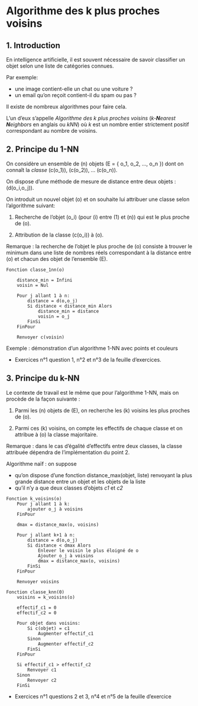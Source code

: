 <!--
    output=word
-->

# Algorithme des k plus proches voisins

## 1\. Introduction

En intelligence artificielle, il est souvent nécessaire de savoir
classifier un objet selon une liste de catégories connues.

Par exemple:

  - une image contient-elle un chat ou une voiture ?
  - un email qu’on reçoit contient-il du spam ou pas ?

Il existe de nombreux algorithmes pour faire cela.

L’un d’eux s’appelle *Algorithme des k plus proches voisins*
(*k-**N**earest **N**eighbors* en anglais ou *kNN*) où *k* est un nombre
entier strictement positif correspondant au nombre de voisins.

## 2\. Principe du 1-NN

On considère un ensemble de \(n\) objets
\(E = \{ o_1, o_2, ..., o_n \}\) dont on connaît la *classe* \(c(o_1)\),
\(c(o_2)\), … \(c(o_n)\).

On dispose d’une méthode de mesure de distance entre deux objets :
\(d(o_i,o_j)\).

On introduit un nouvel objet \(o\) et on souhaite lui attribuer une
classe selon l’algorithme suivant:

1.  Recherche de l’objet \(o_i\) (pour \(i\) entre \(1\) et \(n\)) qui
    est le plus proche de \(o\).

2.  Attribution de la classe \(c(o_i)\) à \(o\).

Remarque : la recherche de l’objet le plus proche de \(o\) consiste à
trouver le minimum dans une liste de nombres réels correspondant à la
distance entre \(o\) et chacun des objet de l’ensemble \(E\).

    Fonction classe_1nn(o)
        
        distance_min = Infini
        voisin = Nul
    
        Pour j allant 1 à n:
            distance = d(o,o_j)
            Si distance < distance_min Alors
                distance_min = distance
                voisin = o_j
            FinSi
        FinPour
    
        Renvoyer c(voisin)

Exemple : démonstration d’un algorithme 1-NN avec points et couleurs

  - Exercices n°1 question 1, n°2 et n°3 de la feuille d’exercices.

## 3\. Principe du k-NN

Le contexte de travail est le même que pour l’algorithme 1-NN, mais on
procède de la façon suivante :

1.  Parmi les \(n\) objets de \(E\), on recherche les \(k\) voisins les
    plus proches de \(o\).

2.  Parmi ces \(k\) voisins, on compte les effectifs de chaque classe et
    on attribue à \(o\) la classe majoritaire.

Remarque : dans le cas d’égalité d’effectifs entre deux classes, la
classe attribuée dépendra de l’implémentation du point 2.

Algorithme naïf : on suppose

  - qu’on dispose d’une fonction distance\_max(objet, liste) renvoyant
    la plus grande distance entre un objet et les objets de la liste
  - qu’il n’y a que deux classes d’objets *c1* et *c2*

<!-- end list -->

    Fonction k_voisins(o)
        Pour j allant 1 à k:
            ajouter o_j à voisins
        FinPour
    
        dmax = distance_max(o, voisins)
    
        Pour j allant k+1 à n:
            distance = d(o,o_j)
            Si distance < dmax Alors
                Enlever le voisin le plus éloigné de o
                Ajouter o_j à voisins
                dmax = distance_max(o, voisins)
            FinSi
        FinPour
    
        Renvoyer voisins
    
    Fonction classe_knn(0)
        voisins = k_voisins(o)
    
        effectif_c1 = 0
        effectif_c2 = 0
    
        Pour objet dans voisins:
            Si c(objet) = c1
                Augmenter effectif_c1
            Sinon
                Augmenter effectif_c2
            FinSi
        FinPour
    
        Si effectif_c1 > effectif_c2
            Renvoyer c1
        Sinon
            Renvoyer c2
        FinSi

  - Exercices n°1 questions 2 et 3, n°4 et n°5 de la feuille d’exercice
